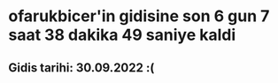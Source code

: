 # ofarukbicer'in gidisine son 6 gun 7 saat 38 dakika 49 saniye kaldi

## Gidis tarihi: 30.09.2022 :(